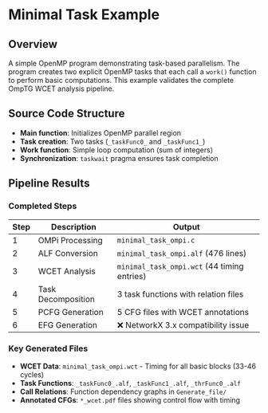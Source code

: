 # Minimal Task Example

## Overview
A simple OpenMP program demonstrating task-based parallelism. The program creates two explicit OpenMP tasks that each call a `work()` function to perform basic computations. This example validates the complete OmpTG WCET analysis pipeline.

## Source Code Structure
- **Main function**: Initializes OpenMP parallel region
- **Task creation**: Two tasks (`_taskFunc0_` and `_taskFunc1_`) 
- **Work function**: Simple loop computation (sum of integers)
- **Synchronization**: `taskwait` pragma ensures task completion

## Pipeline Results

### Completed Steps
| Step | Description | Output |
|------|-------------|--------|
| 1 | OMPi Processing | `minimal_task_ompi.c` |
| 2 | ALF Conversion | `minimal_task_ompi.alf` (476 lines) |
| 3 | WCET Analysis | `minimal_task_ompi.wct` (44 timing entries) |
| 4 | Task Decomposition | 3 task functions with relation files |
| 5 | PCFG Generation | 5 CFG files with WCET annotations |
| 6 | EFG Generation | ❌ NetworkX 3.x compatibility issue |

### Key Generated Files
- **WCET Data**: `minimal_task_ompi.wct` - Timing for all basic blocks (33-46 cycles)
- **Task Functions**: `_taskFunc0_.alf`, `_taskFunc1_.alf`, `_thrFunc0_.alf`
- **Call Relations**: Function dependency graphs in `Generate_file/`
- **Annotated CFGs**: `*_wcet.pdf` files showing control flow with timing
